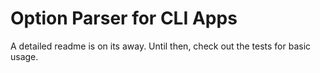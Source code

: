 # Option Parser for CLI Apps

A detailed readme is on its away. Until then, check out the tests for basic usage.
